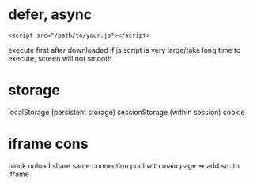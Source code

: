 # defer, async
`<script src="/path/to/your.js"></script>`

execute first after downloaded
if js script is very large/take long time to execute, screen will not smooth

# storage
localStorage (persistent storage)
sessionStorage (within session)
cookie

# iframe cons
block onload
share same connection pool with main page
=> add src to iframe






